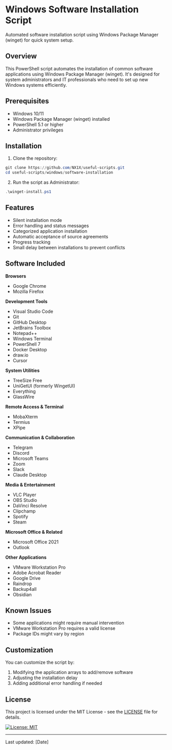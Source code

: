 # Windows Software Installation Script

Automated software installation script using Windows Package Manager (winget) for quick system setup.

## Overview

This PowerShell script automates the installation of common software applications using Windows Package Manager (winget). It's designed for system administrators and IT professionals who need to set up new Windows systems efficiently.

## Prerequisites

- Windows 10/11
- Windows Package Manager (winget) installed
- PowerShell 5.1 or higher
- Administrator privileges

## Installation

1. Clone the repository:
```powershell
git clone https://github.com/NX1X/useful-scripts.git
cd useful-scripts/windows/software-installation
```

2. Run the script as Administrator:
```powershell
.\winget-install.ps1
```

## Features

- Silent installation mode
- Error handling and status messages
- Categorized application installation
- Automatic acceptance of source agreements
- Progress tracking
- Small delay between installations to prevent conflicts

## Software Included

**Browsers**
- Google Chrome
- Mozilla Firefox

**Development Tools**
- Visual Studio Code
- Git
- GitHub Desktop
- JetBrains Toolbox
- Notepad++
- Windows Terminal
- PowerShell 7
- Docker Desktop
- draw.io
- Cursor

**System Utilities**
- TreeSize Free
- UniGetUI (formerly WingetUI)
- Everything
- GlassWire

**Remote Access & Terminal**
- MobaXterm
- Termius
- XPipe

**Communication & Collaboration**
- Telegram
- Discord
- Microsoft Teams
- Zoom
- Slack
- Claude Desktop

**Media & Entertainment**
- VLC Player
- OBS Studio
- DaVinci Resolve
- Clipchamp
- Spotify
- Steam

**Microsoft Office & Related**
- Microsoft Office 2021
- Outlook

**Other Applications**
- VMware Workstation Pro
- Adobe Acrobat Reader
- Google Drive
- Raindrop
- Backup4all
- Obsidian

## Known Issues

- Some applications might require manual intervention
- VMware Workstation Pro requires a valid license
- Package IDs might vary by region

## Customization

You can customize the script by:
1. Modifying the application arrays to add/remove software
2. Adjusting the installation delay
3. Adding additional error handling if needed

## License

This project is licensed under the MIT License - see the [LICENSE](../../LICENSE) file for details.

[![License: MIT](https://img.shields.io/badge/License-MIT-yellow.svg)](https://opensource.org/licenses/MIT)

---
Last updated: [Date]